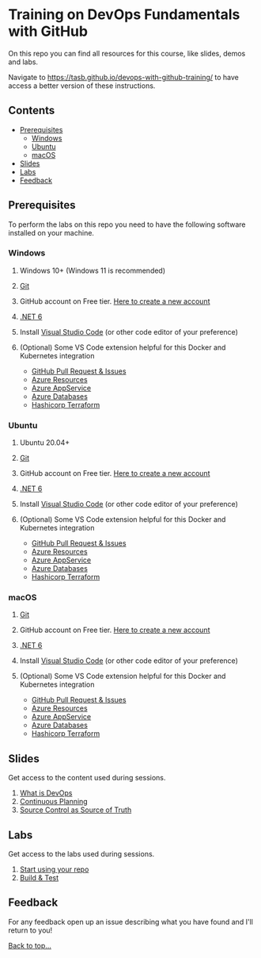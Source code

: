 # Training on DevOps Fundamentals with GitHub

On this repo you can find all resources for this course, like slides, demos and labs.

Navigate to <https://tasb.github.io/devops-with-github-training/> to have access a better version of these instructions.

## Contents

- [Prerequisites](#prerequisites)
  - [Windows](#windows)
  - [Ubuntu](#ubuntu)
  - [macOS](#macos)
- [Slides](#slides)
- [Labs](#labs)
- [Feedback](#feedback)
  
## Prerequisites

To perform the labs on this repo you need to have the following software installed on your machine.

### Windows

1. Windows 10+ (Windows 11 is recommended)
2. [Git](https://git-scm.com/download/win)
3. GitHub account on Free tier. [Here to create a new account](https://github.com/join)
4. [.NET 6](https://dotnet.microsoft.com/en-us/download/dotnet/6.0)
5. Install [Visual Studio Code](https://code.visualstudio.com/) (or other code editor of your preference)
6. (Optional) Some VS Code extension helpful for this Docker and Kubernetes integration

    - [GitHub Pull Request & Issues](https://marketplace.visualstudio.com/items?itemName=ms-azuretools.vscode-docker)
    - [Azure Resources](https://marketplace.visualstudio.com/items?itemName=ms-azuretools.vscode-azureresourcegroups)
    - [Azure AppService](https://marketplace.visualstudio.com/items?itemName=ms-azuretools.vscode-azureappservice)
    - [Azure Databases](https://marketplace.visualstudio.com/items?itemName=ms-azuretools.vscode-cosmosdb)
    - [Hashicorp Terraform](https://marketplace.visualstudio.com/items?itemName=HashiCorp.terraform)

### Ubuntu

1. Ubuntu 20.04+
2. [Git](https://www.atlassian.com/git/tutorials/install-git#linux)
3. GitHub account on Free tier. [Here to create a new account](https://github.com/join)
4. [.NET 6](https://docs.microsoft.com/en-us/dotnet/core/install/linux-ubuntu#install-the-sdk)
5. Install [Visual Studio Code](https://code.visualstudio.com/) (or other code editor of your preference)
6. (Optional) Some VS Code extension helpful for this Docker and Kubernetes integration

    - [GitHub Pull Request & Issues](https://marketplace.visualstudio.com/items?itemName=ms-azuretools.vscode-docker)
    - [Azure Resources](https://marketplace.visualstudio.com/items?itemName=ms-azuretools.vscode-azureresourcegroups)
    - [Azure AppService](https://marketplace.visualstudio.com/items?itemName=ms-azuretools.vscode-azureappservice)
    - [Azure Databases](https://marketplace.visualstudio.com/items?itemName=ms-azuretools.vscode-cosmosdb)
    - [Hashicorp Terraform](https://marketplace.visualstudio.com/items?itemName=HashiCorp.terraform)

### macOS

1. [Git](https://git-scm.com/download/mac)
2. GitHub account on Free tier. [Here to create a new account](https://github.com/join)
3. [.NET 6](https://docs.microsoft.com/en-us/dotnet/core/install/macos)
4. Install [Visual Studio Code](https://code.visualstudio.com/) (or other code editor of your preference)
5. (Optional) Some VS Code extension helpful for this Docker and Kubernetes integration

    - [GitHub Pull Request & Issues](https://marketplace.visualstudio.com/items?itemName=ms-azuretools.vscode-docker)
    - [Azure Resources](https://marketplace.visualstudio.com/items?itemName=ms-azuretools.vscode-azureresourcegroups)
    - [Azure AppService](https://marketplace.visualstudio.com/items?itemName=ms-azuretools.vscode-azureappservice)
    - [Azure Databases](https://marketplace.visualstudio.com/items?itemName=ms-azuretools.vscode-cosmosdb)
    - [Hashicorp Terraform](https://marketplace.visualstudio.com/items?itemName=HashiCorp.terraform)

## Slides

Get access to the content used during sessions.

1. [What is DevOps](slides/session01.pdf)
2. [Continuous Planning](slides/Session02.pdf)
3. [Source Control as Source of Truth](slides/Session03.pdf)

## Labs

Get access to the labs used during sessions.

1. [Start using your repo](labs/lab01.md)
2. [Build & Test](labs/lab02.md)

## Feedback

For any feedback open up an issue describing what you have found and I'll return to you!

[Back to top…](README.md#contents)

